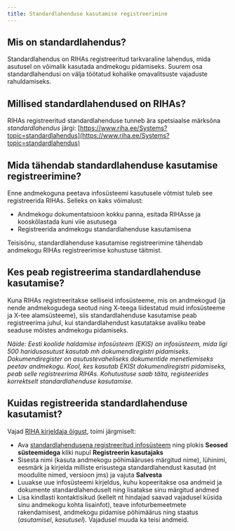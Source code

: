 ```yaml
---
title: Standardlahenduse kasutamise registreerimine
---
```


## Mis on standardlahendus?

Standardlahendus on RIHAs registreeritud tarkvaraline lahendus, mida asutusel on võimalik kasutada andmekogu pidamiseks. Suurem osa standardlahendusi on välja töötatud kohalike omavalitsuste vajaduste rahuldamiseks.

## Millised standardlahendused on RIHAs?

RIHAs registreeritud standardlahenduse tunneb ära spetsiaalse märksõna *standardlahendus* järgi: [https://www.riha.ee/Systems?topic=standardlahendus](https://www.riha.ee/Systems?topic=standardlahendus)

## Mida tähendab standardlahenduse kasutamise registreerimine?

Enne andmekoguna peetava infosüsteemi kasutusele võtmist tuleb see registreerida RIHAs. Selleks on kaks võimalust:

- Andmekogu dokumentatsioon kokku panna, esitada RIHAsse ja kooskõlastada kuni viie asutusega
- Registreerida andmekogu standardlahenduse kasutamisena

Teisisõnu, standardlahenduse kasutamise registreerimine tähendab andmekogu RIHAs registreerimise kohustuse täitmist.

## Kes peab registreerima standardlahenduse kasutamise?

Kuna RIHAs registreeritakse selliseid infosüsteeme, mis on andmekogud (ja nende andmekogudega seotud ning X-teega liidestatud muid infosüsteeme ja X-tee alamsüsteeme), siis standardlahenduse kasutamise peab registreerima juhul, kui standardlahendust kasutatakse avaliku teabe seaduse mõistes andmekogu pidamiseks.

_Näide: Eesti koolide haldamise infosüsteem (EKIS) on infosüsteem, mida ligi 500 haridusasutust kasutab mh dokumendiregistri pidamiseks. Dokumendiregister on asutustevaheliseks dokumentide menetlemiseks peetav andmekogu. Kool, kes kasutab EKISt dokumendiregistri pidamiseks, peab selle registreerima RIHAs. Kohutustuse saab täita, registeerides korrektselt standardlahenduse kasutamise._

## Kuidas registreerida standardlahenduse kasutamist?

Vajad [RIHA kirjeldaja õigust](https://abi.riha.ee/RIHA-oigused-haldamine), toimi järgmiselt:
- Ava [standardlahendusena registreeritud infosüsteem](https://www.riha.ee/Systems?topic=standardlahendus) ning plokis **Seosed süsteemidega** kliki nupul **Registreerin kasutajaks**
- Sisesta nimi (kasuta andmekogu põhimääruses märgitud nime), lühinimi, eesmärk ja kirjelda milliste erisustega standardlahendust kasutad (nt moodulite nimed, versioon jms) ja vajuta **Salvesta**
- Luuakse uue infosüsteemi kirjeldus, kuhu kopeeritakse osa andmeid ja dokumente standardlahenduselt ning lisatakse sinu märgitud andmed
- Lisa kindlasti kontaktisikud (kellelt nt hindajad saavad vajadusel küsida sinu andmekogu kohta lisainfot), teave infoturbemeetmete rakendamisest, andmekogu pidamise põhimäärus ning staatus (_asutamisel_, _kasutusel_). Vajadusel muuda ka teisi andmeid.
